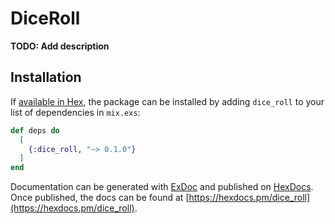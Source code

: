 # DiceRoll

**TODO: Add description**

## Installation

If [available in Hex](https://hex.pm/docs/publish), the package can be installed
by adding `dice_roll` to your list of dependencies in `mix.exs`:

```elixir
def deps do
  [
    {:dice_roll, "~> 0.1.0"}
  ]
end
```

Documentation can be generated with [ExDoc](https://github.com/elixir-lang/ex_doc)
and published on [HexDocs](https://hexdocs.pm). Once published, the docs can
be found at [https://hexdocs.pm/dice_roll](https://hexdocs.pm/dice_roll).

